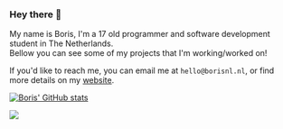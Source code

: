 ### Hey there 👋

My name is Boris, I'm a 17 old programmer and software development student in The Netherlands.<br>
Bellow you can see some of my projects that I'm working/worked on!

If you'd like to reach me, you can email me at `hello@borisnl.nl`, or find more details on my [website](https://borisnl.nl/).

[![Boris' GitHub stats](https://github-readme-stats.vercel.app/api?username=borisnliscool&show_icons=true&theme=dark)](https://github.com/anuraghazra/github-readme-stats)

![](https://komarev.com/ghpvc/?username=borisnliscool&color=blue&style=for-the-badge&label=PROFILE+VISITS)
